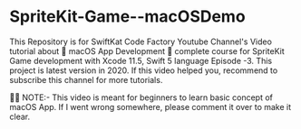 # SpriteKit-Game--macOSDemo
This Repository is for SwiftKat Code Factory Youtube Channel's  Video tutorial about  macOS App Development  complete course for SpriteKit Game development with Xcode 11.5, Swift 5 language Episode -3. This project is latest version in 2020. If this video helped you, recommend to subscribe this channel for more tutorials.

👨‍💻 NOTE:- This video is meant for beginners to learn basic concept of macOS App. If I went wrong somewhere, please comment it over to make it clear.
